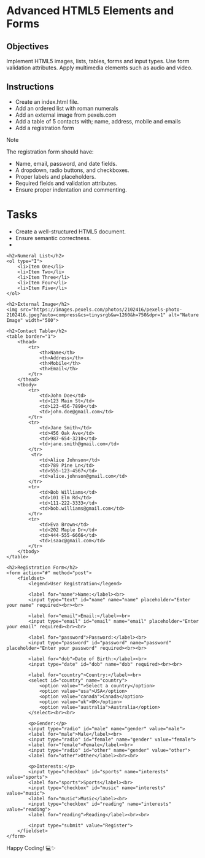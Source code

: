 # Advanced HTML5 Elements and Forms

## Objectives
Implement HTML5 images, lists, tables, forms and input types.
Use form validation attributes.
Apply multimedia elements such as audio and video.

## Instructions

- Create an index.html file.
- Add an ordered list with roman numerals
- Add an external image from pexels.com
- Add a table of 5 contacts with; name, address, mobile and emails
- Add a registration form

>[!NOTE]
>  The registration form should have:
>- Name, email, password, and date fields.
>- A dropdown, radio buttons, and checkboxes.
>- Proper labels and placeholders.
>- Required fields and validation attributes.
>- Ensure proper indentation and commenting.
 
# Tasks
- Create a well-structured HTML5 document.
- Ensure semantic correctness.
- <!DOCTYPE html>
<html lang="en">
<head>
    <meta charset="UTF-8">
    <meta name="viewport" content="width=device-width, initial-scale=1.0">
    <title>HTML Practice</title>
</head>
<body>

    <h2>Numeral List</h2>
    <ol type="I">
        <li>Item One</li>
        <li>Item Two</li>
        <li>Item Three</li>
        <li>Item Four</li>
        <li>Item Five</li>
    </ol>

    <h2>External Image</h2>
    <img src="https://images.pexels.com/photos/2102416/pexels-photo-2102416.jpeg?auto=compress&cs=tinysrgb&w=1260&h=750&dpr=1" alt="Nature Image" width="500">

    <h2>Contact Table</h2>
    <table border="1">
        <thead>
            <tr>
                <th>Name</th>
                <th>Address</th>
                <th>Mobile</th>
                <th>Email</th>
            </tr>
        </thead>
        <tbody>
            <tr>
                <td>John Doe</td>
                <td>123 Main St</td>
                <td>123-456-7890</td>
                <td>john.doe@gmail.com</td>
            </tr>
            <tr>
                <td>Jane Smith</td>
                <td>456 Oak Ave</td>
                <td>987-654-3210</td>
                <td>jane.smith@gmail.com</td>
            </tr>
             <tr>
                <td>Alice Johnson</td>
                <td>789 Pine Ln</td>
                <td>555-123-4567</td>
                <td>alice.johnson@gmail.com</td>
            </tr>
            <tr>
                <td>Bob Williams</td>
                <td>101 Elm Rd</td>
                <td>111-222-3333</td>
                <td>bob.williams@gmail.com</td>
            </tr>
            <tr>
                <td>Eva Brown</td>
                <td>202 Maple Dr</td>
                <td>444-555-6666</td>
                <td>isaac@gmail.com</td>
            </tr>
        </tbody>
    </table>

    <h2>Registration Form</h2>
    <form action="#" method="post">
        <fieldset>
            <legend>User Registration</legend>

            <label for="name">Name:</label><br>
            <input type="text" id="name" name="name" placeholder="Enter your name" required><br><br>

            <label for="email">Email:</label><br>
            <input type="email" id="email" name="email" placeholder="Enter your email" required><br><br>

            <label for="password">Password:</label><br>
            <input type="password" id="password" name="password" placeholder="Enter your password" required><br><br>

            <label for="dob">Date of Birth:</label><br>
            <input type="date" id="dob" name="dob" required><br><br>

            <label for="country">Country:</label><br>
            <select id="country" name="country">
                <option value="">Select a country</option>
                <option value="usa">USA</option>
                <option value="canada">Canada</option>
                <option value="uk">UK</option>
                <option value="australia">Australia</option>
            </select><br><br>

            <p>Gender:</p>
            <input type="radio" id="male" name="gender" value="male">
            <label for="male">Male</label><br>
            <input type="radio" id="female" name="gender" value="female">
            <label for="female">Female</label><br>
            <input type="radio" id="other" name="gender" value="other">
            <label for="other">Other</label><br><br>

            <p>Interests:</p>
            <input type="checkbox" id="sports" name="interests" value="sports">
            <label for="sports">Sports</label><br>
            <input type="checkbox" id="music" name="interests" value="music">
            <label for="music">Music</label><br>
            <input type="checkbox" id="reading" name="interests" value="reading">
            <label for="reading">Reading</label><br><br>

            <input type="submit" value="Register">
        </fieldset>
    </form>

</body>
</html>

Happy Coding! 💻✨
